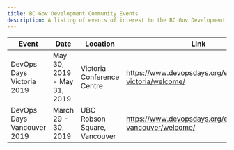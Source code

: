 ```yaml
---
title: BC Gov Development Community Events
description: A listing of events of interest to the BC Gov Development Community
---
```


|Event    | Date   | Location |  Link   |
|---|---|---|---|
| DevOps Days Victoria 2019  | May 30, 2019 - May 31, 2019  | Victoria Conference Centre  |https://www.devopsdays.org/events/2019-victoria/welcome/|
| DevOps Days Vancouver 2019 | March 29 - 30, 2019  | UBC Robson Square, Vancouver | https://www.devopsdays.org/events/2019-vancouver/welcome/ |
